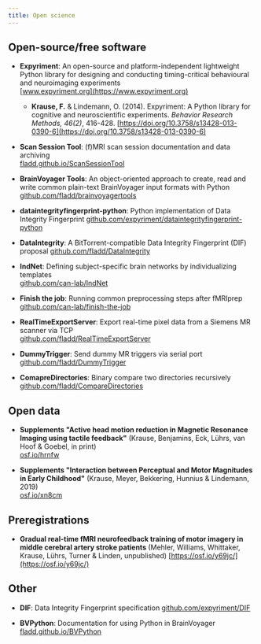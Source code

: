 ```yaml
---
title: Open science
---
```


## Open-source/free software
* **Expyriment**: An open-source and platform-independent lightweight Python library for designing and conducting timing-critical behavioural and neuroimaging experiments  
  [www.expyriment.org](https://www.expyriment.org)
  
  * **Krause, F.** & Lindemann, O. (2014). Expyriment: A Python library for
cognitive and neuroscientific experiments. _Behavior Research Methods,
46(2)_, 416-428.
    [https://doi.org/10.3758/s13428-013-0390-6](https://doi.org/10.3758/s13428-013-0390-6)

* **Scan Session Tool**: (f)MRI scan session documentation and data archiving  
  [fladd.github.io/ScanSessionTool](http://fladd.github.io/ScanSessionTool)
  
* **BrainVoyager Tools**: An object-oriented approach to create, read and write common plain-text BrainVoyager input formats with Python  
  [github.com/fladd/brainvoyagertools](https://github.com/fladd/brainvoyagertools)
  
* **dataintegrityfingerprint-python**: Python implementation of Data Integrity Fingerprint
  [github.com/expyriment/dataintegrityfingerprint-python](https://github.com/expyriment/dataintegrityfingerprint-python)
  
* **DataIntegrity**: A BitTorrent-compatible Data Integrity Fingerprint (DIF) proposal
  [github.com/fladd/DataIntegrity](https://github.com/fladd/DataIntegrity)
  
* **IndNet**: Defining subject-specific brain networks by individualizing templates  
  [github.com/can-lab/IndNet](https://github.com/can-lab/IndNet)

* **Finish the job**: Running common preprocessing steps after fMRIprep
  [github.com/can-lab/finish-the-job](https://github.com/can-lab/finish-the-job)
  
* **RealTimeExportServer**: Export real-time pixel data from a Siemens MR scanner via TCP  
  [github.com/fladd/RealTimeExportServer](https://github.com/fladd/RealTimeExportServer)
  
* **DummyTrigger**: Send dummy MR triggers via serial port
  [github.com/fladd/DummyTrigger](https://github.com/fladd/DummyTrigger)
  
* **ComapreDirectories**: Binary compare two directories recursively
  [github.com/fladd/CompareDirectories](https://github.com/fladd/CompareDirectories)

## Open data
* **Supplements "Active head motion reduction in Magnetic Resonance Imaging using tactile feedback"**
  (Krause, Benjamins, Eck, Lührs, van Hoof & Goebel, in print)  
  [osf.io/hrnfw](https://osf.io/hrnfw/)
  
* **Supplements "Interaction between Perceptual and Motor Magnitudes in Early Childhood"**
  (Krause, Meyer, Bekkering, Hunnius & Lindemann, 2019)  
  [osf.io/xn8cm](https://osf.io/xn8cm/)

## Preregistrations
* **Gradual real-time fMRI neurofeedback training of motor imagery in middle cerebral artery stroke patients**
  (Mehler, Williams, Whittaker, Krause, Lührs, Turner & Linden, unpublished)
  [https://osf.io/y69jc/](https://osf.io/y69jc/)
  
## Other
* **DIF**: Data Integrity Fingerprint specification
  [github.com/expyriment/DIF](https://github.com/expyriment/DIF)

* **BVPython**: Documentation for using Python in BrainVoyager
  [fladd.github.io/BVPython](https://fladd.github.io/BVPython)
